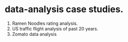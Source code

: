 # data-analysis case studies.

1. Ramen Noodles rating analysis.
2. US traffic flight analysis of past 20 years.
3. Zomato data analysis
